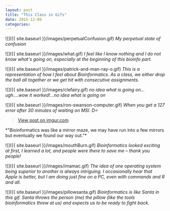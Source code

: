 ```yaml
---
layout: post
title: "This Class in Gifs"
date: 2015-12-09
categories: 
---
```



![]({{ site.baseurl }}/images/perpetualConfusion.gif)
*My perpetual state of confusion*

![]({{ site.baseurl }}/images/what.gif)
*I feel like I know nothing and I do not know what's going on, especially at the beginning of this bioinfo part.*

![]({{ site.baseurl }}/images/patrick-and-man-ray-o.gif)
*This is a representation of how I feel about Bioinformatics. As a class, we either drop the ball all together or we get hit with consecutive assignments.*

![]({{ site.baseurl }}/images/clefairy.gif)
*no idea what is going on…ugh….wow it worked!…no idea what is going on*

![]({{ site.baseurl }}/images/ron-swanson-computer.gif)
*When you get a 127 error after 30 minutes of waiting on MSI. D=*

<blockquote class="imgur-embed-pub" lang="en" data-id="NWcktFE" data-context="false"><a href="//imgur.com/NWcktFE">View post on imgur.com</a></blockquote><script async src="//s.imgur.com/min/embed.js" charset="utf-8"></script>
*"Bioinformatics was like a mirror maze, we may have run into a few mirrors  but eventually we found our way out."*


![]({{ site.baseurl }}/images/mouthBurn.gif)
*Bioinformatics looked exciting at first, I learned a lot, and people were there to save me – thank you people!*


![]({{ site.baseurl }}/images/imamac.gif)
*The idea of one operating system being superior to another is always intriguing. I occasionally hear that Apple is better, but I am doing just fine on a PC, even with commands and R and all.*

![]({{ site.baseurl }}/images/pillowsanta.gif)
*Bioinformatics is like Santa in this gif. Santa throws the person (me) the pillow (like the tools bioinformatics threw at us) and expects us to be ready to fight back.*



